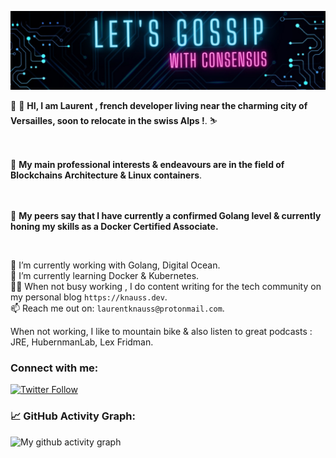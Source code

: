![banner](./image.jpeg)
<br>

 👋 👋   **HI, I am Laurent , french developer living near the charming city of Versailles, soon to relocate in the swiss Alps !**.   ⛷     <br>
 <br>
 <br>
 
 
 👀 **My main professional interests & endeavours are in the field of Blockchains Architecture & Linux containers**. <br>
 <br>
 <br>
 
 

🌱  **My peers say that I have  currently a confirmed Golang level & currently honing my skills as a Docker Certified Associate.**
    
<br>



🔭 I’m currently working with Golang, Digital Ocean. <br />
🌱 I’m currently learning Docker & Kubernetes.  <br />
✍🏻 When not busy working , I do content writing for the tech community on my personal blog  `https://knauss.dev`. <br />
📫 Reach me out on: `laurentknauss@protonmail.com`. <br />


When not working, I like to mountain bike & also listen to great podcasts : JRE, HubernmanLab, Lex Fridman.





### Connect with me:
[![Twitter Follow](https://img.shields.io/twitter/follow/laurentknauss?color=1DA1F2&logo=twitter&style=for-the-badge)](https://twitter.com/laurentknauss)


<!--   GitHub stats graph -->
### 📈 GitHub Activity Graph:
![My github activity graph](https://github-readme-activity-graph.vercel.app/graph?username=laurentknauss&&theme=monokai&area=true&hide_border=true)


